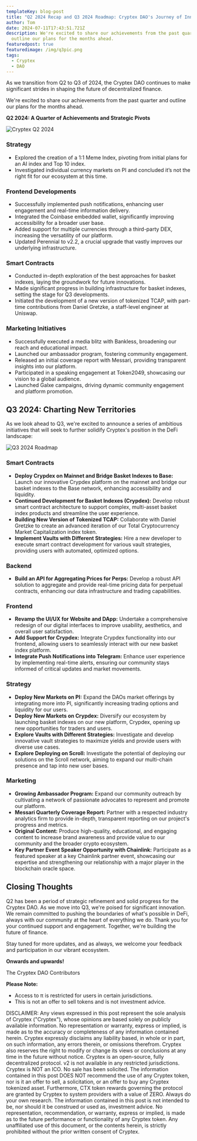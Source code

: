 ```yaml
---
templateKey: blog-post
title: "Q2 2024 Recap and Q3 2024 Roadmap: Cryptex DAO's Journey of Innovation"
author: Tom
date: 2024-07-11T17:43:51.721Z
description: We're excited to share our achievements from the past quarter and
  outline our plans for the months ahead.
featuredpost: true
featuredimage: /img/q3pic.png
tags:
  - Cryptex
  - DAO
---
```

As we transition from Q2 to Q3 of 2024, the Cryptex DAO continues to make significant strides in shaping the future of decentralized finance. 

We're excited to share our achievements from the past quarter and outline our plans for the months ahead.

**Q2 2024: A Quarter of Achievements and Strategic Pivots**

![Cryptex Q2 2024](/img/q2pic.png "Cryptex Q2 2024")

### Strategy

* Explored the creation of a 1:1 Meme Index, pivoting from initial plans for an AI index and Top 10 index.
* Investigated individual currency markets on PI and concluded it’s not the right fit for our ecosystem at this time.

### Frontend Developments

* Successfully implemented push notifications, enhancing user engagement and real-time information delivery.
* Integrated the Coinbase embedded wallet, significantly improving accessibility for a broader user base.
* Added support for multiple currencies through a third-party DEX, increasing the versatility of our platform.
* Updated Perennial to v2.2, a crucial upgrade that vastly improves our underlying infrastructure.

### Smart Contracts

* Conducted in-depth exploration of the best approaches for basket indexes, laying the groundwork for future innovations.
* Made significant progress in building infrastructure for basket indexes, setting the stage for Q3 developments.
* Initiated the development of a new version of tokenized TCAP, with part-time contributions from Daniel Gretzke, a staff-level engineer at Uniswap.

### Marketing Initiatives

* Successfully executed a media blitz with Bankless, broadening our reach and educational impact.
* Launched our ambassador program, fostering community engagement.
* Released an initial coverage report with Messari, providing transparent insights into our platform.
* Participated in a speaking engagement at Token2049, showcasing our vision to a global audience.
* Launched Galxe campaigns, driving dynamic community engagement and platform promotion.

## Q3 2024: Charting New Territories

As we look ahead to Q3, we're excited to announce a series of ambitious initiatives that will seek to further solidify Cryptex's position in the DeFi landscape:

![Q3 2024 Roadmap](/img/q3pic.png "Q3 2024 Roadmap")

### Smart Contracts

* **Deploy Crypdex on Mainnet and Bridge Basket Indexes to Base:** Launch our innovative Crypdex platform on the mainnet and bridge our basket indexes to the Base network, enhancing accessibility and liquidity.
* **Continued Development for Basket Indexes (Crypdex):** Develop robust smart contract architecture to support complex, multi-asset basket index products and streamline the user experience.
* **Building New Version of Tokenized TCAP:** Collaborate with Daniel Gretzke to create an advanced iteration of our Total Cryptocurrency Market Capitalization index token.
* **Implement Vaults with Different Strategies:** Hire a new developer to execute smart contract development for various vault strategies, providing users with automated, optimized options.

### Backend

* **Build an API for Aggregating Prices for Perps:** Develop a robust API solution to aggregate and provide real-time pricing data for perpetual contracts, enhancing our data infrastructure and trading capabilities.

### Frontend

* **Revamp the UI/UX for Website and DApp:** Undertake a comprehensive redesign of our digital interfaces to improve usability, aesthetics, and overall user satisfaction.
* **Add Support for Crypdex:** Integrate Crypdex functionality into our frontend, allowing users to seamlessly interact with our new basket index platform.
* **Integrate Push Notifications into Telegram:** Enhance user experience by implementing real-time alerts, ensuring our community stays informed of critical updates and market movements.

### Strategy

* **Deploy New Markets on PI:** Expand the DAOs market offerings by integrating more into PI, significantly increasing trading options and liquidity for our users.
* **Deploy New Markets on Crypdex:** Diversify our ecosystem by launching basket indexes on our new platform, Crypdex, opening up new opportunities for traders and users.
* **Explore Vaults with Different Strategies:** Investigate and develop innovative vault strategies to maximize yields and provide users with diverse use cases.
* **Explore Deploying on Scroll:** Investigate the potential of deploying our solutions on the Scroll network, aiming to expand our multi-chain presence and tap into new user bases.

### Marketing

* **Growing Ambassador Program:** Expand our community outreach by cultivating a network of passionate advocates to represent and promote our platform.
* **Messari Quarterly Coverage Report:** Partner with a respected industry analytics firm to provide in-depth, transparent reporting on our project's progress and metrics.
* **Original Content:** Produce high-quality, educational, and engaging content to increase brand awareness and provide value to our community and the broader crypto ecosystem.
* **Key Partner Event Speaker Opportunity with Chainlink:** Participate as a featured speaker at a key Chainlink partner event, showcasing our expertise and strengthening our relationship with a major player in the blockchain oracle space.

## Closing Thoughts

Q2 has been a period of strategic refinement and solid progress for the Cryptex DAO. As we move into Q3, we're poised for significant innovation. We remain committed to pushing the boundaries of what's possible in DeFi, always with our community at the heart of everything we do. Thank you for your continued support and engagement. Together, we're building the future of finance.

Stay tuned for more updates, and as always, we welcome your feedback and participation in our vibrant ecosystem.

**Onwards and upwards!**

The Cryptex DAO Contributors

**Please Note:**

* Access to π is restricted for users in certain jurisdictions.
* This is not an offer to sell tokens and is not investment advice.

DISCLAIMER: Any views expressed in this post represent the sole analysis of Cryptex ("Cryptex"), whose opinions are based solely on publicly available information. No representation or warranty, express or implied, is made as to the accuracy or completeness of any information contained herein. Cryptex expressly disclaims any liability based, in whole or in part, on such information, any errors therein, or omissions therefrom. Cryptex also reserves the right to modify or change its views or conclusions at any time in the future without notice. Cryptex is an open-source, fully decentralized protocol. v2 is not available in any restricted jurisdictions. Cryptex is NOT an ICO. No sale has been solicited. The information contained in this post DOES NOT recommend the use of any Cryptex token, nor is it an offer to sell, a solicitation, or an offer to buy any Cryptex tokenized asset. Furthermore, CTX token rewards governing the protocol are granted by Cryptex to system providers with a value of ZERO. Always do your own research. The information contained in this post is not intended to be, nor should it be construed or used as, investment advice. No representation, recommendation, or warranty, express or implied, is made as to the future performance or functionality of any Cryptex token. Any unaffiliated use of this document, or the contents herein, is strictly prohibited without the prior written consent of Cryptex.